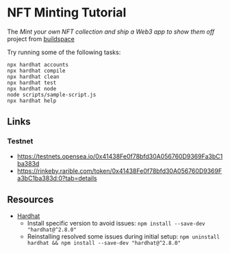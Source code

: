 # NFT Minting Tutorial

The _Mint your own NFT collection and ship a Web3 app to show them off_ project from [buildspace](https://buildspace.so/)

Try running some of the following tasks:

```shell
npx hardhat accounts
npx hardhat compile
npx hardhat clean
npx hardhat test
npx hardhat node
node scripts/sample-script.js
npx hardhat help
```

## Links

### Testnet
* https://testnets.opensea.io/0x41438Fe0f78bfd30A056760D9369Fa3bC1ba383d
* https://rinkeby.rarible.com/token/0x41438Fe0f78bfd30A056760D9369Fa3bC1ba383d:0?tab=details

## Resources
* [Hardhat](https://hardhat.org/getting-started/)
  * Install specific version to avoid issues: `npm install --save-dev "hardhat@^2.8.0"`
  * Reinstalling resolved some issues during initial setup: `npm uninstall hardhat && npm install --save-dev "hardhat@^2.8.0"` 
